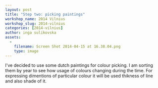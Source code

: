 ```yaml
---
layout: post
title: "Step two: picking paintings"
workshop_name: 2014 Vilnius
workshop_slug: 2014-vilnius
categories: [2014-vilnius]
author: inga sulikovska
assets:
  -
    filename: Screen Shot 2014-04-15 at 16.38.04.png
    type: image
---
```

I've decided to use some dutch paintings for colour picking. I am sorting them by year to see how usage of colours changing during the time. For expressing dimentions of particular colour it will be used thikness of line and also shade of it.
